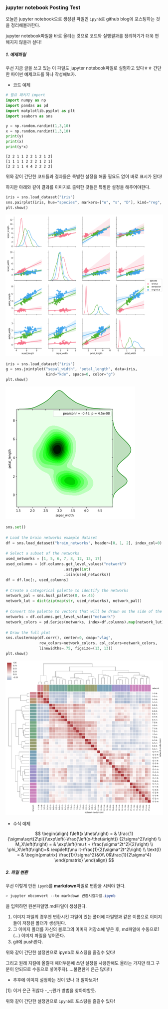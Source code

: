 
### jupyter notebook Posting Test

오늘은 jupyter notebook으로 생성된 파일인 `ipynb`로 github blog에 포스팅하는 것을 정리해볼까한다.

jupyter notebook파일을 바로 올리는 것으로 코드와 실행결과를 정리하기가 더욱 편해지지 않을까 싶다!




##### 1. 예제파일

우선 지금 글을 쓰고 있는 이 파일도 jupyter notebook파일로 실험하고 있다ㅎㅎ
간단한 파이썬 예제코드를 하나 작성해보자.


- 코드 예제


```python
# 필요 패키지 import
import numpy as np
import pandas as pd
import matplotlib.pyplot as plt
import seaborn as sns
```


```python
y = np.random.randint(1,3,10)
x = np.random.randint(1,3,10)
print(y)
print(x)
print(y*x)
```

    [2 2 1 1 2 2 1 2 1 2]
    [1 1 1 1 2 2 2 1 2 1]
    [2 2 1 1 4 4 2 2 2 2]


위와 같이 간단한 코드들과 결과들은 특별한 설정을 해줄 필요도 없이 바로 표시가 된다!

하지만 아래와 같이 결과를 이미지로 출력한 것들은 특별한 설정을 해주어야한다.


```python
iris = sns.load_dataset("iris")
sns.pairplot(iris, hue="species", markers=["o", "s", "D"], kind="reg", diag_kind="kde", palette="husl")
plt.show()
```


![2017-12-29-posting-with-jupyter-notebook_6_0](../images/2017-12-29-posting-with-jupyter-notebook_files/2017-12-29-posting-with-jupyter-notebook_6_0.png)



```python
iris = sns.load_dataset("iris")
g = sns.jointplot("sepal_width", "petal_length", data=iris,
                  kind="kde", space=0, color="g")
plt.show()
```


![2017-12-29-posting-with-jupyter-notebook_7_0](../images/2017-12-29-posting-with-jupyter-notebook_files/2017-12-29-posting-with-jupyter-notebook_7_0.png)



```python
sns.set()

# Load the brain networks example dataset
df = sns.load_dataset("brain_networks", header=[0, 1, 2], index_col=0)

# Select a subset of the networks
used_networks = [1, 5, 6, 7, 8, 12, 13, 17]
used_columns = (df.columns.get_level_values("network")
                          .astype(int)
                          .isin(used_networks))
df = df.loc[:, used_columns]

# Create a categorical palette to identify the networks
network_pal = sns.husl_palette(8, s=.45)
network_lut = dict(zip(map(str, used_networks), network_pal))

# Convert the palette to vectors that will be drawn on the side of the matrix
networks = df.columns.get_level_values("network")
network_colors = pd.Series(networks, index=df.columns).map(network_lut)

# Draw the full plot
sns.clustermap(df.corr(), center=0, cmap="vlag",
               row_colors=network_colors, col_colors=network_colors,
               linewidths=.75, figsize=(13, 13))
plt.show()
```


![2017-12-29-posting-with-jupyter-notebook_8_0](../images/2017-12-29-posting-with-jupyter-notebook_files/2017-12-29-posting-with-jupyter-notebook_8_0.png)


- 수식 예제
  ​

$$
\begin{align}
    f\left(x:\theta\right) = & \frac{1}{\sigma\sqrt{2\pi}}\exp\left(-\frac{\left(x-\theta\right)} {2\sigma^2}\right) \\
    M_X\left(t\right) = & \exp\left(\mu t + \frac{\sigma^2t^2}{2}\right) \\
    \phi_X\left(t\right)=& \exp\left(\mu it-\frac{1}{2}\sigma^2t^2\right) \\
    \text{I} = & \begin{pmatrix}
                    \frac{1}{\sigma^2}&0\\
                    0&\frac{1}{2\sigma^4}
                  \end{pmatrix}
\end{align}
$$



##### 2. 파일 변환

우선 이렇게 만든 `ipynb`를 **markdown**파일로 변환을 시켜야 한다.

```powershell
> jupyter nbconvert --to markdown 변환시킬파일.ipynb
```



을 입력하면 원본파일명.md파일이 생성된다.

1. 이미지 파일의 경우엔 변환시킨 파일이 있는 폴더에 파일명과 같은 이름으로 이미지들이 저장된 폴더가 생성된다.
2. 그 이미지 폴더를 자신의 블로그의 이미지 저장소에 넣은 후, md파일에 수동으로1 (...) 이미지 파일을 넣어준다.
3. git에 push한다.



위와 같이 간단한 설정만으로 ipynb로 포스팅을 즐길수 있다!

그리고 원래 지킬에 올릴때 헤더부분에 쓰던 설정을 사용안해도 올라는 가지만 태그 구분이 안되므로 수동으로 넣어주자(.....불편한게 은근 많다!!)



- 추후에 이미지 설정하는 것이 있나 더 알아보자!



[1]: 이거 은근 귀찮다 -_-;뭔가 방법을 찾아야할듯.


위와 같이 간단한 설정만으로 `ipynb`로 포스팅을 즐길수 있다!
